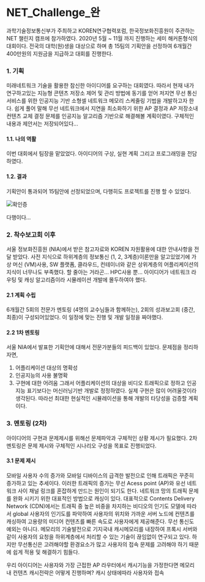 # NET_Challenge_완
과학기술정보통신부가 주최하고 KOREN연구협력포럼, 한국정보화진흥원이 주관하는 NET 챌린지 캠프에 참가하였다.
2020년 5월 ~ 11월 까지 진행하는 세미 해커톤형식의 대회이다.
전국의 대학(원)생을 대상으로 하며 총 15팀의 기획안을 선정하여 6개월간 400만원의 지원금을 지급하고 대회를 진행한다.

### 1. 기획
미래네트워크 기술을 활용한 참신한 아이디어를 요구하는 대회였다. 
따라서 현재 내가 연구하고있는 지능형 콘텐츠 저장소 제어 및 관리 방법에 동기를 얻어 저지연 무선 통신 서비스를 위한 인공지능 기반 소형셀 네트워크 메모리 스케줄링 기법을 개발하고자 한다.
쉽게 풀어 말해 무선 네트워크에서 지연을 최소화하기 위한 AP 결정과 AP 저장소내 컨텐츠 교체 결정 문제를 인공지능 알고리즘 기반으로 해결해볼 계획이였다.
구체적인 내용과 제안서는 저장되어있다...

#### 1.1. 나의 역활
이번 대회에서 팀장을 맡았었다. 아이디어의 구상, 실현 계획 그리고 프로그래밍을 전담하였다.

#### 1.2. 결과
기획안이 통과되어 15팀안에 선정되었으며, 다행히도 프로젝트를 진행 할 수 있었다. 

![확인증](https://user-images.githubusercontent.com/44052428/114502593-fec73f00-9c66-11eb-8076-79297992145c.png)

다행이다...

### 2. 착수보고회 이후
서울 정보화진흥원 (NIA)에서 받은 참고자료와 KOREN 자원활용에 대한 안내사항을 전달 받았다.
사전 지식으로 하위계층의 정보통신 (1, 2, 3계층)이론만을 알고있었기에 가상 머신 (VM)사용, SW 플랫폼, 클라우드, 컨테이너와 같은 상위계층의 어플리케이션의 지식이 너무나도 부족했다.
할 줄아는 거라곤... HPC사용 뿐...
아이디어가 네트워크 라우팅 및 캐싱 알고리즘이라 시뮬레이션 개발에 몰두하여야 했다.

#### 2.1 계획 수립
6개월간 5회의 전문가 멘토링 (4명의 교수님들과 함께하는), 2회의 성과보고회 (중간, 최종)이 구성되어있었다.
이 일정에 맞는 진행 및 개발 일정을 짜야했다.

#### 2.2 1차 멘토링
서울 NIA에서 발표한 기획안에 대해서 전문가분들의 피드백이 있었다. 
문제점을 정리하자면,
1. 어플리케이션 대상의 명확성 
2. 인공지능의 사용 불명확 
3. 구현에 대한 어려움
그래서 어플리케이션의 대상을 비디오 트래픽으로 정하고 인공지능 표기보다는 머신러닝기반 개발로 정정하였다.
실제 구현은 많이 어려울것이라 생각된다. 따라선 최대한 현실적인 시뮬레이션을 통해 개발의 타당성을 검증할 계획이다.

### 3. 멘토링 (2차)
아이디어의 구현과 문제제시를 위해선 문제파악과 구체적인 상황 제시가 필요했다. 
2차 멘토링은 문제 제시와 구체적인 시나리오 구성을 목표로 진행되었다.
#### 3.1 문제 제시
모바일 사용자 수의 증가와 모바일 디바이스의 급격한 발전으로 인해 트래픽은 꾸준히 증가하고 있는 추세이다. 이러한 트래픽의 증가는 무선 Acess point (AP)와 유선 네트워크 사이 채널 링크를 혼잡하게 만드는 원인이 되기도 한다. 네트워크 망의 트래픽 문제를 완화 시키기 위한 대표적인 방법으로 캐싱이 있다. 대표적으로 Contents Delivery Network (CDN)에서는 트래픽 중 높은 비중을 차지하는 비디오의 인기도 모델에 따라서 global 사용자의 인기도를 파악하여 사용자의 위치와 가까운 서버 노드에 컨텐츠를 캐싱하여 고용량의 미디어 컨텐츠를 빠른 속도로 사용자에게 제공해준다. 무선 통신도 예외는 아니다. 메모리의 기술발전으로 기지국내 캐시메모리를 내장하여 프록시 서버와 같이 사용자의 요청을 하위계층에서 처리할 수 있는 기술이 끊임없이 연구되고 있다. 하지만 무선통신은 고려해야할 환경요소가 많고 사용자의 접속 문제를 고려해야 하기 때문에 쉽게 적용 및 해결하기 힘들다.

우리 아이디어는 사용자와 가장 근접한 AP 라우터에서 캐시기능을 가정한다면 메모리 내 컨텐츠 캐시전략은 어떻게 진행하며? 캐시 상태에따라 사용자와 접속
